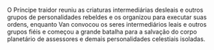 ﻿O Príncipe traidor reuniu as criaturas intermediárias desleais e outros grupos de personalidades rebeldes e os organizou para executar suas ordens, enquanto Van convocou os seres intermediários leais e outros grupos fiéis e começou a grande batalha para a salvação do corpo planetário de assessores e demais personalidades celestiais isoladas.